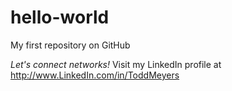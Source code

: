 # hello-world
My first repository on GitHub

*Let's connect networks!* Visit my LinkedIn profile at http://www.LinkedIn.com/in/ToddMeyers
